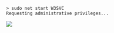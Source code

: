 ```shell
> sudo net start W3SVC
Requesting administrative privileges...
```

![](https://en.touhouwiki.net/images/thumb/a/ae/Th075alice01.png/200px-Th075alice01.png)
